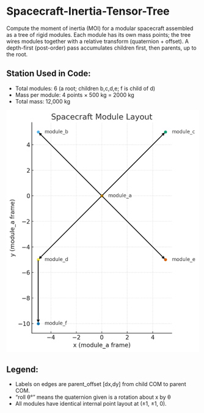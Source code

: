 # Spacecraft-Inertia-Tensor-Tree

Compute the moment of inertia (MOI) for a modular spacecraft assembled as a tree of rigid modules.
Each module has its own mass points; the tree wires modules together with a relative transform (quaternion + offset).
A depth-first (post-order) pass accumulates children first, then parents, up to the root.

## Station Used in Code:

- Total modules: 6 (a root; children b,c,d,e; f is child of d)
- Mass per module: 4 points × 500 kg = 2000 kg
- Total mass: 12,000 kg

![Station Layout](misc/station_layout.png)

## Legend:

- Labels on edges are parent_offset [dx,dy] from child COM to parent COM.
- “roll θ°” means the quaternion given is a rotation about x by θ
- All modules have identical internal point layout at (±1, ±1, 0).
